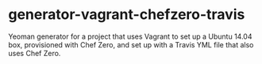 # generator-vagrant-chefzero-travis
Yeoman generator for a project that uses Vagrant to set up a Ubuntu 14.04 box, provisioned with Chef Zero, and set up with a Travis YML file that also uses Chef Zero. 

